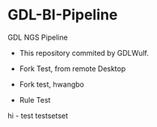 # GDL-BI-Pipeline
GDL NGS Pipeline

- This repository commited by GDLWulf.



- Fork Test, from remote Desktop
- Fork test, hwangbo
- Rule Test

hi - test testsetset
